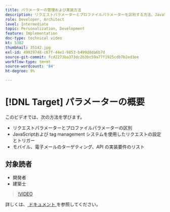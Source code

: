```yaml
---
title: パラメーターの管理および実装方法
description: リクエストパラメーターとプロファイルパラメーターを区別する方法、JavaScriptと tag management システムを使用してリクエストを設定しトリガーする方法について説明します。 モバイル、電子メールのターゲティング、API の実装要件を理解します。
role: Developer, Architect
level: Intermediate
topic: Personalization, Development
feature: Implementation
doc-type: technical video
kt: 5382
thumbnail: 35142.jpg
exl-id: 49929748-c67f-44e1-9853-b499d8da6b7d
source-git-commit: fcd2273ba373dc2b3bc59a77f1925cdb7b2ed3ee
workflow-type: tm+mt
source-wordcount: '84'
ht-degree: 9%

---
```


# [!DNL Target] パラメーターの概要

このビデオでは、次の方法を学びます。

* リクエストパラメーターとプロファイルパラメーターの区別
* JavaScriptおよび tag management システムを使用したリクエストの設定とトリガー
* モバイル、電子メールのターゲティング、API の実装要件のリスト

## 対象読者

* 開発者
* 建築士

>[!VIDEO](https://video.tv.adobe.com/v/35142/?quality=12)

詳しくは、[ ドキュメント ](https://experienceleague.adobe.com/docs/target/using/implement-target/implementing-target.html?lang=en) を参照してください。
